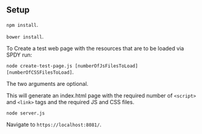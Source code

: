 Setup
-----

<code>npm install</code>.

<code>bower install</code>.

To Create a test web page with the resources that are to be loaded via SPDY run:

<code>node create-test-page.js [numberOfJsFilesToLoad] [numberOfCSSFilesToLoad]</code>.

The two arguments are optional.

This will generate an index.html page with the required number of <code>&lt;script&gt;</code>
and <code>&lt;link&gt;</code> tags and the required JS and CSS files.

`node server.js`

Navigate to `https://localhost:8081/`.